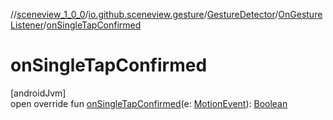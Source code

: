 //[sceneview_1_0_0](../../../../index.md)/[io.github.sceneview.gesture](../../index.md)/[GestureDetector](../index.md)/[OnGestureListener](index.md)/[onSingleTapConfirmed](on-single-tap-confirmed.md)

# onSingleTapConfirmed

[androidJvm]\
open override fun [onSingleTapConfirmed](on-single-tap-confirmed.md)(e: [MotionEvent](https://developer.android.com/reference/kotlin/android/view/MotionEvent.html)): [Boolean](https://kotlinlang.org/api/latest/jvm/stdlib/kotlin/-boolean/index.html)
